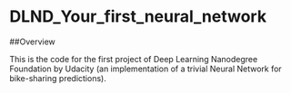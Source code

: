 # DLND_Your_first_neural_network

##Overview

This is the code for the first project of Deep Learning Nanodegree Foundation by Udacity (an implementation of a trivial Neural Network for bike-sharing predictions).
